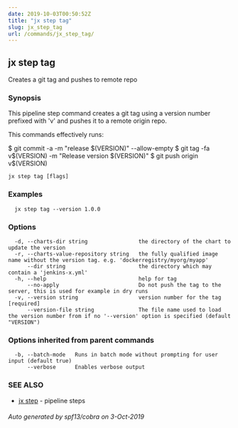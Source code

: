 ```yaml
---
date: 2019-10-03T00:50:52Z
title: "jx step tag"
slug: jx_step_tag
url: /commands/jx_step_tag/
---
```

## jx step tag

Creates a git tag and pushes to remote repo

### Synopsis

This pipeline step command creates a git tag using a version number prefixed with 'v' and pushes it to a remote origin repo. 

This commands effectively runs: 

  $ git commit -a -m "release $(VERSION)" --allow-empty
  $ git tag -fa v$(VERSION) -m "Release version $(VERSION)"
  $ git push origin v$(VERSION)

```
jx step tag [flags]
```

### Examples

```
  jx step tag --version 1.0.0
```

### Options

```
  -d, --charts-dir string                the directory of the chart to update the version
  -r, --charts-value-repository string   the fully qualified image name without the version tag. e.g. 'dockerregistry/myorg/myapp'
      --dir string                       the directory which may contain a 'jenkins-x.yml'
  -h, --help                             help for tag
      --no-apply                         Do not push the tag to the server, this is used for example in dry runs
  -v, --version string                   version number for the tag [required]
      --version-file string              The file name used to load the version number from if no '--version' option is specified (default "VERSION")
```

### Options inherited from parent commands

```
  -b, --batch-mode   Runs in batch mode without prompting for user input (default true)
      --verbose      Enables verbose output
```

### SEE ALSO

* [jx step](/commands/jx_step/)	 - pipeline steps

###### Auto generated by spf13/cobra on 3-Oct-2019
